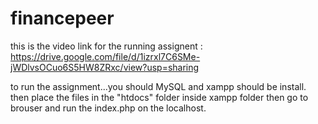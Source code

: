 # financepeer
this is the video link for the running assignent : https://drive.google.com/file/d/1izrxl7C6SMe-jWDlvsOCuo6S5HW8ZRxc/view?usp=sharing

to run the assignment...you should MySQL and xampp should be install.  then place the files in  the "htdocs" folder inside xampp folder then go to brouser and run the index.php on the localhost.
